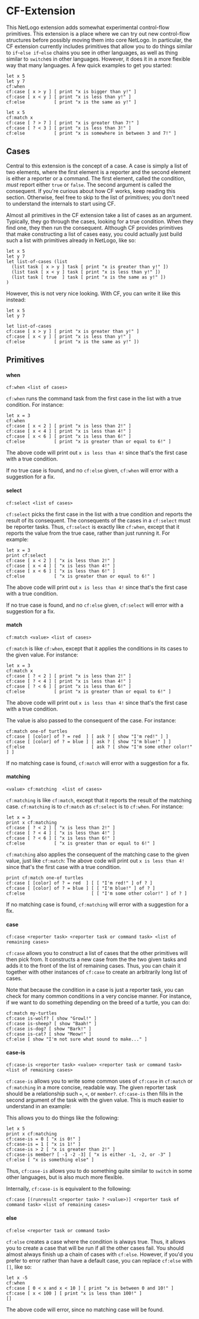CF-Extension
===

This NetLogo extension adds somewhat experimental control-flow primitives. This extension is a place where we can try out new control-flow structures before possibly moving them into core NetLogo. In particular, the CF extension currently includes primitives that allow you to do things similar to `if`-`else if`-`else` chains you see in other languages, as well as thing similar to `switch`es in other languages. However, it does it in a more flexible way that many languages. A few quick examples to get you started:

```
let x 5
let y 7
cf:when
cf:case [ x > y ] [ print "x is bigger than y!" ]
cf:case [ x < y ] [ print "x is less than y!" ]
cf:else           [ print "x is the same as y!" ]
```

```
let x 5
cf:match x
cf:case [ ? > 7 ] [ print "x is greater than 7!" ]
cf:case [ ? < 3 ] [ print "x is less than 3!" ]
cf:else           [ print "x is somewhere in between 3 and 7!" ]
```

## Cases

Central to this extension is the concept of a case. A case is simply a list of two elements, where the first element is a reporter and the second element is either a reporter or a command. The first element, called the condition, *must* report either `true` or `false`. The second argument is called the consequent. If you're curious about how CF works, keep reading this section. Otherwise, feel free to skip to the list of primitives; you don't need to understand the internals to start using CF.

Almost all primitives in the CF extension take a list of cases as an argument. Typically, they go through the cases, looking for a true condition. When they find one, they then run the consequent. Although CF provides primitives that make constructing a list of cases easy, you could actually just build such a list with primitives already in NetLogo, like so:

```
let x 5
let y 7
let list-of-cases (list
  (list task [ x > y ] task [ print "x is greater than y!" ])
  (list task [ x < y ] task [ print "x is less than y!" ])
  (list task [ true  ] task [ print "x is the same as y!" ])
)
```

However, this is not very nice looking. With CF, you can write it like this instead:

```
let x 5
let y 7

let list-of-cases
cf:case [ x > y ] [ print "x is greater than y!" ]
cf:case [ x < y ] [ print "x is less than y!" ]
cf:else           [ print "x is the same as y!" ])
```

## Primitives

#### when

`cf:when <list of cases>`

`cf:when` runs the command task from the first case in the list with a true condition. For instance:

```
let x = 3
cf:when
cf:case [ x < 2 ] [ print "x is less than 2!" ]
cf:case [ x < 4 ] [ print "x is less than 4!" ]
cf:case [ x < 6 ] [ print "x is less than 6!" ]
cf:else           [ print "x is greater than or equal to 6!" ]
```

The above code will print out `x is less than 4!` since that's the first case with a true condition.

If no true case is found, and no `cf:else` given, `cf:when` will error with a suggestion for a fix.

#### select

`cf:select <list of cases>`

`cf:select` picks the first case in the list with a true condition and reports the result of its consequent. The consequents of the cases in a `cf:select` must be reporter tasks. Thus, `cf:select` is exactly like `cf:when`, except that it reports the value from the true case, rather than just running it. For example:


```
let x = 3
print cf:select
cf:case [ x < 2 ] [ "x is less than 2!" ]
cf:case [ x < 4 ] [ "x is less than 4!" ]
cf:case [ x < 6 ] [ "x is less than 6!" ]
cf:else           [ "x is greater than or equal to 6!" ]
```

The above code will print out `x is less than 4!` since that's the first case with a true condition.

If no true case is found, and no `cf:else` given, `cf:select` will error with a suggestion for a fix.


#### match

`cf:match <value> <list of cases>`

`cf:match` is like `cf:when`, except that it applies the conditions in its cases to the given value. For instance:

```
let x = 3
cf:match x
cf:case [ ? < 2 ] [ print "x is less than 2!" ]
cf:case [ ? < 4 ] [ print "x is less than 4!" ]
cf:case [ ? < 6 ] [ print "x is less than 6!" ]
cf:else           [ print "x is greater than or equal to 6!" ]
```

The above code will print out `x is less than 4!` since that's the first case with a true condition.

The value is also passed to the consequent of the case. For instance:

```
cf:match one-of turtles
cf:case [ [color] of ? = red  ] [ ask ? [ show "I'm red!" ] ]
cf:case [ [color] of ? = blue ] [ ask ? [ show "I'm blue!" ] ]
cf:else                         [ ask ? [ show "I'm some other color!" ] ]
```

If no matching case is found, `cf:match` will error with a suggestion for a fix.

#### matching

`<value> cf:matching  <list of cases>`

`cf:matching` is like `cf:match`, except that it reports the result of the matching case. `cf:matching` is to `cf:match` as `cf:select` is to `cf:when`. For instance:

```
let x = 3
print x cf:matching
cf:case [ ? < 2 ] [ "x is less than 2!" ]
cf:case [ ? < 4 ] [ "x is less than 4!" ]
cf:case [ ? < 6 ] [ "x is less than 6!" ]
cf:else           [ "x is greater than or equal to 6!" ]
```

`cf:matching` also applies the consequent of the matching case to the given value, just like `cf:match`:
The above code will print out `x is less than 4!` since that's the first case with a true condition.

```
print cf:match one-of turtles
cf:case [ [color] of ? = red  ] [ [ "I'm red!" ] of ? ]
cf:case [ [color] of ? = blue ] [ [ "I'm blue!" ] of ? ]
cf:else                         [ [ "I'm some other color!" ] of ? ]
```

If no matching case is found, `cf:matching` will error with a suggestion for a fix.

#### case

`cf:case <reporter task> <reporter task or command task> <list of remaining cases>`

`cf:case` allows you to construct a list of cases that the other primitives will then pick from. It constructs a new case from the the two given tasks and adds it to the front of the list of remaining cases. Thus, you can chain it together with other instances of `cf:case` to create an arbitrarily long list of cases.

Note that because the condition in a case is just a reporter task, you can check for many common conditions in a very concise manner. For instance, if we want to do something depending on the breed of a turtle, you can do:

```
cf:match my-turtles
cf:case is-wolf? [ show "Growl!" ]
cf:case is-sheep? [ show "Baah!" ]
cf:case is-dog? [ show "Bark!" ]
cf:case is-cat? [ show "Meow!" ]
cf:else [ show "I'm not sure what sound to make..." ]
```

#### case-is

`cf:case-is <reporter task> <value> <reporter task or command task> <list of remaining cases>`

`cf:case-is` allows you to write some common uses of `cf:case` in `cf:match` or `cf:matching` in a more concise, readable way. The given reporter task should be a relationship such `=`, `<`, or `member?`. `cf:case-is` then fills in the second argument of the task with the given value. This is much easier to understand in an example:

This allows you to do things like the following:

```
let x 5
print x cf:matching
cf:case-is = 0 [ "x is 0!" ]
cf:case-is = 1 [ "x is 1!" ]
cf:case-is > 2 [ "x is greater than 2!" ]
cf:case-is member? [ -1 -2 -3] [ "x is either -1, -2, or -3" ]
cf:else [ "x is something else" ]
```

Thus, `cf:case-is` allows you to do something quite similar to `switch` in some other languages, but is also much more flexible.

Internally, `cf:case-is` is equivalent to the following:

```
cf:case [(runresult <reporter task> ? <value>)] <reporter task of command task> <list of remaining cases>
```


#### else

`cf:else <reporter task or command task>`

`cf:else` creates a case where the condition is always true. Thus, it allows you to create a case that will be run if all the other cases fail. You should almost always finish up a chain of cases with `cf:else`. However, if you'd you prefer to error rather than have a default case, you can replace `cf:else` with `[]`, like so:

```
let x -5
cf:when
cf:case [ 0 < x and x < 10 ] [ print "x is between 0 and 10!" ]
cf:case [ x < 100 ] [ print "x is less than 100!" ]
[]
```

The above code will error, since no matching case will be found.
